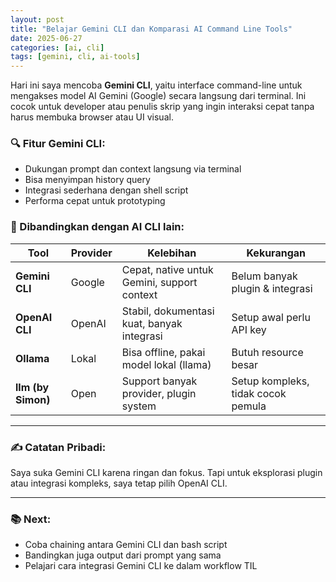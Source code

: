 ```yaml
---
layout: post
title: "Belajar Gemini CLI dan Komparasi AI Command Line Tools"
date: 2025-06-27
categories: [ai, cli]
tags: [gemini, cli, ai-tools]
---
```


Hari ini saya mencoba **Gemini CLI**, yaitu interface command-line untuk mengakses model AI Gemini (Google) secara langsung dari terminal. Ini cocok untuk developer atau penulis skrip yang ingin interaksi cepat tanpa harus membuka browser atau UI visual.

### 🔍 Fitur Gemini CLI:
- Dukungan prompt dan context langsung via terminal
- Bisa menyimpan history query
- Integrasi sederhana dengan shell script
- Performa cepat untuk prototyping

### 🤝 Dibandingkan dengan AI CLI lain:
| Tool             | Provider  | Kelebihan                                  | Kekurangan                          |
|------------------|-----------|--------------------------------------------|-------------------------------------|
| **Gemini CLI**   | Google    | Cepat, native untuk Gemini, support context | Belum banyak plugin & integrasi     |
| **OpenAI CLI**   | OpenAI    | Stabil, dokumentasi kuat, banyak integrasi  | Setup awal perlu API key            |
| **Ollama**       | Lokal     | Bisa offline, pakai model lokal (llama)     | Butuh resource besar                |
| **llm (by Simon)**| Open     | Support banyak provider, plugin system      | Setup kompleks, tidak cocok pemula  |

---

### ✍️ Catatan Pribadi:
Saya suka Gemini CLI karena ringan dan fokus. Tapi untuk eksplorasi plugin atau integrasi kompleks, saya tetap pilih OpenAI CLI.

---

### 📚 Next:
- Coba chaining antara Gemini CLI dan bash script
- Bandingkan juga output dari prompt yang sama
- Pelajari cara integrasi Gemini CLI ke dalam workflow TIL

